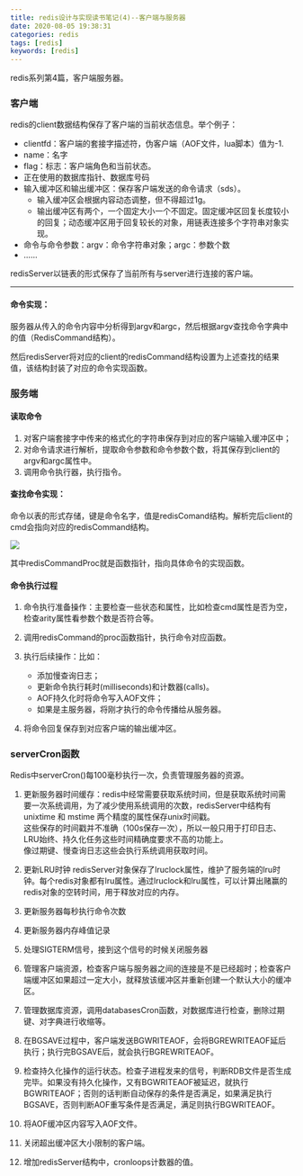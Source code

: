 ```yaml
---
title: redis设计与实现读书笔记(4)--客户端与服务器
date: 2020-08-05 19:38:31
categories: redis
tags: [redis]
keywords: [redis]
---
```

redis系列第4篇，客户端服务器。
<!---more--->

### 客户端
redis的client数据结构保存了客户端的当前状态信息。举个例子：
- clientfd：客户端的套接字描述符，伪客户端（AOF文件，lua脚本）值为-1.
- name：名字
- flag：标志：客户端角色和当前状态。
- 正在使用的数据库指针、数据库号码
- 输入缓冲区和输出缓冲区：保存客户端发送的命令请求（sds）。
    - 输入缓冲区会根据内容动态调整，但不得超过1g。
    - 输出缓冲区有两个，一个固定大小一个不固定。固定缓冲区回复长度较小的回复；动态缓冲区用于回复较长的对象，用链表连接多个字符串对象实现。
- 命令与命令参数：argv：命令字符串对象；argc：参数个数
- ……

redisServer以链表的形式保存了当前所有与server进行连接的客户端。

------

#### 命令实现：
服务器从传入的命令内容中分析得到argv和argc，然后根据argv查找命令字典中的值（RedisCommand结构）。

然后redisServer将对应的client的redisCommand结构设置为上述查找的结果值，该结构封装了对应的命令实现函数。

### 服务端

#### 读取命令
1. 对客户端套接字中传来的格式化的字符串保存到对应的客户端输入缓冲区中；
2. 对命令请求进行解析，提取命令参数和命令参数个数，将其保存到client的argv和argc属性中。
3. 调用命令执行器，执行指令。

#### 查找命令实现：
命令以表的形式存储，键是命令名字，值是redisComand结构。解析完后client的cmd会指向对应的redisCommand结构。

![](https://jaroffertree.oss-cn-hongkong.aliyuncs.com/20200806124512.png)

其中redisCommandProc就是函数指针，指向具体命令的实现函数。

#### 命令执行过程

1. 命令执行准备操作：主要检查一些状态和属性，比如检查cmd属性是否为空，检查arity属性看参数个数是否符合等。
2. 调用redisCommand的proc函数指针，执行命令对应函数。
3. 执行后续操作：比如：
    - 添加慢查询日志；
    - 更新命令执行耗时(milliseconds)和计数器(calls)。
    - AOF持久化时将命令写入AOF文件；
    - 如果是主服务器，将刚才执行的命令传播给从服务器。

4. 将命令回复保存到对应客户端的输出缓冲区。

### serverCron函数
Redis中serverCron()每100毫秒执行一次，负责管理服务器的资源。

1. 更新服务器时间缓存：redis中经常需要获取系统时间，但是获取系统时间需要一次系统调用，为了减少使用系统调用的次数，redisServer中结构有unixtime 和 mstime 两个精度的属性保存unix时间戳。
<br>这些保存的时间戳并不准确（100s保存一次），所以一般只用于打印日志、LRU始终、持久化任务这些时间精确度要求不高的功能上。
<br>像过期键、慢查询日志这些会执行系统调用获取时间。

2. 更新LRU时钟
redisServer对象保存了lruclock属性，维护了服务端的lru时钟。每个redis对象都有lru属性。通过lruclock和lru属性，可以计算出赌赢的redis对象的空转时间，用于释放对应的内存。
3. 更新服务器每秒执行命令次数
4. 更新服务器内存峰值记录
5. 处理SIGTERM信号，接到这个信号的时候关闭服务器
6. 管理客户端资源，检查客户端与服务器之间的连接是不是已经超时；检查客户端缓冲区如果超过一定大小，就释放该缓冲区并重新创建一个默认大小的缓冲区。
7. 管理数据库资源，调用databasesCron函数，对数据库进行检查，删除过期键、对字典进行收缩等。
8. 在BGSAVE过程中，客户端发送BGWRITEAOF，会将BGREWRITEAOF延后执行；执行完BGSAVE后，就会执行BGREWRITEAOF。
9. 检查持久化操作的运行状态。检查子进程发来的信号，判断RDB文件是否生成完毕。如果没有持久化操作，又有BGWRITEAOF被延迟，就执行BGWRITEAOF；否则的话判断自动保存的条件是否满足，如果满足执行BGSAVE，否则判断AOF重写条件是否满足，满足则执行BGWRITEAOF。
10. 将AOF缓冲区内容写入AOF文件。
11. 关闭超出缓冲区大小限制的客户端。
12. 增加redisServer结构中，cronloops计数器的值。
